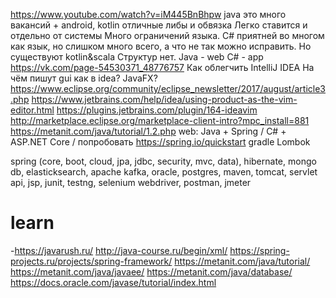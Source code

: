 https://www.youtube.com/watch?v=iM445BnBhpw
java это много вакансий + android, kotlin
отличные либы и обвязка
Легко ставится и отдельно от системы
Много ограничений языка. С# приятней во многом как язык, но слишком много всего, а что не так можно исправить. Но существуют kotlin&scala
Структур нет.
Java - web C# - app
https://vk.com/page-54530371_48776757
Как облегчить IntelliJ IDEA
На чём пишут gui как в idea? JavaFX?
https://www.eclipse.org/community/eclipse_newsletter/2017/august/article3.php
https://www.jetbrains.com/help/idea/using-product-as-the-vim-editor.html
https://plugins.jetbrains.com/plugin/164-ideavim
http://marketplace.eclipse.org/marketplace-client-intro?mpc_install=881
https://metanit.com/java/tutorial/1.2.php
        web: Java + Spring / C# + ASP.NET Core / попробовать
        https://spring.io/quickstart
gradle
Lombok

spring (core, boot, cloud, jpa, jdbc, security, mvc, data), hibernate, mongo db, elasticksearch, apache kafka, oracle, postgres, maven, tomcat, servlet api, jsp, junit, testng, selenium webdriver, postman, jmeter
# learn
-https://javarush.ru/
http://java-course.ru/begin/xml/
https://spring-projects.ru/projects/spring-framework/
https://metanit.com/java/tutorial/
https://metanit.com/java/javaee/
https://metanit.com/java/database/
https://docs.oracle.com/javase/tutorial/index.html
